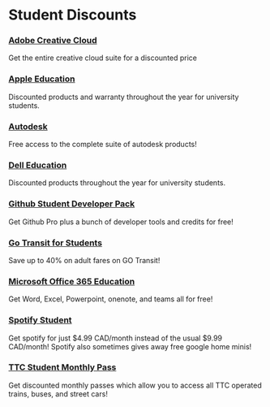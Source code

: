 # Student Discounts

<h3><a href="https://www.adobe.com/ca/creativecloud/buy/students.html" target="_blank" rel="noopener noreferrer">Adobe Creative Cloud</a></h3>
Get the entire creative cloud suite for a discounted price  

<h3><a href="https://www.apple.com/ca/education/university-and-college-students/" target="_blank" rel="noopener noreferrer">Apple Education</a></h3>
Discounted products and warranty throughout the year for university students.  

<h3><a href="https://www.autodesk.com/education/edu-software/overview?sorting=featured&filters=individual" target="_blank" rel="noopener noreferrer">Autodesk</a></h3>
Free access to the complete suite of autodesk products!  

<h3><a href="https://www.dell.com/en-ca/lp/delluniversity" target="_blank" rel="noopener noreferrer">Dell Education</a></h3>
Discounted products throughout the year for university students.  

<h3><a href="https://education.github.com/pack" target="_blank" rel="noopener noreferrer">Github Student Developer Pack</a></h3>
Get Github Pro plus a bunch of developer tools and credits for free!  

<h3><a href="https://www.gotransit.com/en/trip-planning/going-to-school" target="_blank" rel="noopener noreferrer">Go Transit for Students</a></h3>
Save up to 40% on adult fares on GO Transit!  

<h3><a href="https://www.microsoft.com/en-ca/education/products/office" target="_blank" rel="noopener noreferrer">Microsoft Office 365 Education</a></h3>
Get Word, Excel, Powerpoint, onenote, and teams all for free!  

<h3><a href="https://www.spotify.com/ca-en/student/?utm_source=ca-en_brand_contextual_text&utm_medium=paidsearch&utm_campaign=alwayson_ucanz_ca_premiumbusiness_highsubintent_brand+contextual+text+exact+ca-en+google&gclid=CjwKCAjw55-HBhAHEiwARMCszjIDfLpWLOJ9B3g18pUItwuqJapxWhQjRp_YR6gumxp65uXzAwl_8RoCFfcQAvD_BwE&gclsrc=aw.ds" target="_blank" rel="noopener noreferrer">Spotify Student</a></h3>
Get spotify for just $4.99 CAD/month instead of the usual $9.99 CAD/month!
Spotify also sometimes gives away free google home minis!

<h3><a href="https://www.ttc.ca/Fares-and-passes/Fare-information/Post-Secondary-Students-Seniors-Youths-and-Children" target="_blank" rel="noopener noreferrer">TTC Student Monthly Pass</a></h3>

Get discounted monthly passes which allow you to access all TTC operated trains, buses, and street cars!
